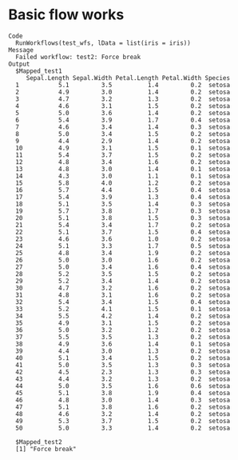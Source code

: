 # Basic flow works

    Code
      RunWorkflows(test_wfs, lData = list(iris = iris))
    Message
      Failed workflow: test2: Force break
    Output
      $Mapped_test1
         Sepal.Length Sepal.Width Petal.Length Petal.Width Species
      1           5.1         3.5          1.4         0.2  setosa
      2           4.9         3.0          1.4         0.2  setosa
      3           4.7         3.2          1.3         0.2  setosa
      4           4.6         3.1          1.5         0.2  setosa
      5           5.0         3.6          1.4         0.2  setosa
      6           5.4         3.9          1.7         0.4  setosa
      7           4.6         3.4          1.4         0.3  setosa
      8           5.0         3.4          1.5         0.2  setosa
      9           4.4         2.9          1.4         0.2  setosa
      10          4.9         3.1          1.5         0.1  setosa
      11          5.4         3.7          1.5         0.2  setosa
      12          4.8         3.4          1.6         0.2  setosa
      13          4.8         3.0          1.4         0.1  setosa
      14          4.3         3.0          1.1         0.1  setosa
      15          5.8         4.0          1.2         0.2  setosa
      16          5.7         4.4          1.5         0.4  setosa
      17          5.4         3.9          1.3         0.4  setosa
      18          5.1         3.5          1.4         0.3  setosa
      19          5.7         3.8          1.7         0.3  setosa
      20          5.1         3.8          1.5         0.3  setosa
      21          5.4         3.4          1.7         0.2  setosa
      22          5.1         3.7          1.5         0.4  setosa
      23          4.6         3.6          1.0         0.2  setosa
      24          5.1         3.3          1.7         0.5  setosa
      25          4.8         3.4          1.9         0.2  setosa
      26          5.0         3.0          1.6         0.2  setosa
      27          5.0         3.4          1.6         0.4  setosa
      28          5.2         3.5          1.5         0.2  setosa
      29          5.2         3.4          1.4         0.2  setosa
      30          4.7         3.2          1.6         0.2  setosa
      31          4.8         3.1          1.6         0.2  setosa
      32          5.4         3.4          1.5         0.4  setosa
      33          5.2         4.1          1.5         0.1  setosa
      34          5.5         4.2          1.4         0.2  setosa
      35          4.9         3.1          1.5         0.2  setosa
      36          5.0         3.2          1.2         0.2  setosa
      37          5.5         3.5          1.3         0.2  setosa
      38          4.9         3.6          1.4         0.1  setosa
      39          4.4         3.0          1.3         0.2  setosa
      40          5.1         3.4          1.5         0.2  setosa
      41          5.0         3.5          1.3         0.3  setosa
      42          4.5         2.3          1.3         0.3  setosa
      43          4.4         3.2          1.3         0.2  setosa
      44          5.0         3.5          1.6         0.6  setosa
      45          5.1         3.8          1.9         0.4  setosa
      46          4.8         3.0          1.4         0.3  setosa
      47          5.1         3.8          1.6         0.2  setosa
      48          4.6         3.2          1.4         0.2  setosa
      49          5.3         3.7          1.5         0.2  setosa
      50          5.0         3.3          1.4         0.2  setosa
      
      $Mapped_test2
      [1] "Force break"
      

